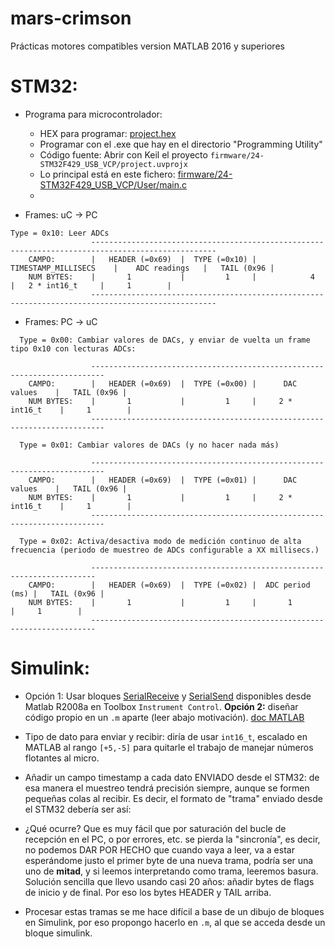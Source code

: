 ﻿# mars-crimson
Prácticas motores compatibles version MATLAB 2016 y superiores

# STM32: 

  * Programa para microcontrolador: 
    * HEX para programar: [project.hex](https://github.com/ual-arm/mars-crimson/blob/master/firmware/24-STM32F429_USB_VCP/Targets/STM32F4_Discovery/project.hex)
    * Programar con el .exe que hay en el directorio "Programming Utility"
    * Código fuente: Abrir con Keil el proyecto `firmware/24-STM32F429_USB_VCP/project.uvprojx`
    * Lo principal está en este fichero: [firmware/24-STM32F429_USB_VCP/User/main.c](https://github.com/ual-arm/mars-crimson/blob/master/firmware/24-STM32F429_USB_VCP/User/main.c)
    * 
  
  * Frames: uC -> PC
  
```
Type = 0x10: Leer ADCs
				  --------------------------------------------------------------------------------------------------
	CAMPO:        |   HEADER (=0x69)  |  TYPE (=0x10) |  TIMESTAMP_MILLISECS    |    ADC readings   |   TAIL (0x96 |
	NUM BYTES:    |       1           |         1     |            4            |   2 * int16_t     |     1        |
				  --------------------------------------------------------------------------------------------------
```
  
  * Frames: PC -> uC
  
```
  Type = 0x00: Cambiar valores de DACs, y enviar de vuelta un frame tipo 0x10 con lecturas ADCs:
  
				  -------------------------------------------------------------------------
	CAMPO:        |   HEADER (=0x69)  |  TYPE (=0x00) |      DAC values    |   TAIL (0x96 |
	NUM BYTES:    |       1           |         1     |     2 * int16_t    |     1        |
				  -------------------------------------------------------------------------

  Type = 0x01: Cambiar valores de DACs (y no hacer nada más)
  
				  -------------------------------------------------------------------------
	CAMPO:        |   HEADER (=0x69)  |  TYPE (=0x01) |      DAC values    |   TAIL (0x96 |
	NUM BYTES:    |       1           |         1     |     2 * int16_t    |     1        |
				  -------------------------------------------------------------------------

  Type = 0x02: Activa/desactiva modo de medición continuo de alta frecuencia (periodo de muestreo de ADCs configurable a XX millisecs.)
  
				  -----------------------------------------------------------------------
	CAMPO:        |   HEADER (=0x69)  |  TYPE (=0x02) |  ADC period (ms) |   TAIL (0x96 |
	NUM BYTES:    |       1           |         1     |       1          |     1        |
				  -----------------------------------------------------------------------
```


# Simulink:

  * Opción 1: Usar bloques [SerialReceive](https://es.mathworks.com/help/instrument/serialreceive.html) y [SerialSend](https://es.mathworks.com/help/instrument/serialsend.html) disponibles desde Matlab R2008a en Toolbox `Instrument Control`. **Opción 2:** diseñar código propio en un `.m` aparte (leer abajo motivación). [doc MATLAB](https://es.mathworks.com/videos/incorporating-matlab-algorithms-into-a-simulink-model-69028.html)
  * Tipo de dato para enviar y recibir: diría de usar `int16_t`, escalado en MATLAB al rango `[+5,-5]` para quitarle el trabajo de manejar números flotantes al micro. 
  * Añadir un campo timestamp a cada dato ENVIADO desde el STM32: de esa manera el muestreo tendrá precisión siempre, aunque se formen pequeñas colas al recibir. Es decir, el formato de "trama" enviado desde el STM32 debería ser así: 


  * ¿Qué ocurre? Que es muy fácil que por saturación del bucle de recepción en el PC, o por errores, etc. se pierda la "sincronía", es decir, no podemos DAR POR HECHO que cuando vaya a leer, va a estar esperándome justo el primer byte de una nueva trama, podría ser una uno de **mitad**, y si leemos interpretando como trama, leeremos basura. Solución sencilla que llevo usando casi 20 años: añadir bytes de flags de inicio y de final. Por eso los bytes HEADER y TAIL arriba. 
  * Procesar estas tramas se me hace difícil a base de un dibujo de bloques en Simulink, por eso propongo hacerlo en `.m`, al que se acceda desde un bloque simulink.
    
  



